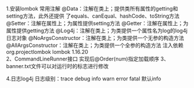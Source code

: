 1.安装lombok
  常用注解
	@Data：注解在类上；提供类所有属性的getting和setting方法，此外还提供   了equals、canEqual、hashCode、toString方法
	@Setter：注解在属性上；为属性提供setting方法
	@Getter：注解在属性上；为属性提供getting方法
	@Log4j：注解在类上；为类提供一个属性名为log的log4j日志对象
	@NoArgsConstructor：注解在类上；为类提供一个无参的构造方法
	@AllArgsConstructor：注解在类上；为类提供一个全参的构造方法
注入依赖
		<dependency>
			<groupId>org.projectlombok</groupId>
			<artifactId>lombok</artifactId>
			<version>1.16.20</version>
		</dependency>	
2、CommandLineRunner接口 
	实现后@Order(num)指定加载顺序
3、banner.txt文件可以对运行时的标志进行修改

4.日志log4j
		日志级别：trace debug info warn error fatal 默认info
